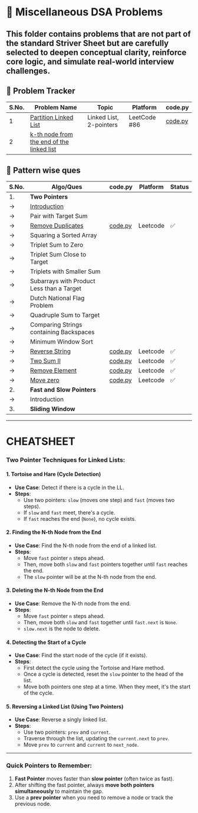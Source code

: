 # 📂 Miscellaneous DSA Problems

This folder contains problems that are **not part of the standard Striver Sheet** but are carefully selected to **deepen conceptual clarity**, **reinforce core logic**, and **simulate real-world interview challenges**.
---

## 📁 Problem Tracker

| S.No. | Problem Name         | Topic        | Platform | code.py                                  |
|-------|----------------------|--------------|----------|------------------------------------------|
| 1     |[Partition Linked List](https://leetcode.com/problems/partition-list/)| Linked List, 2-pointers  | LeetCode #86 | [code.py](https://github.com/RiyaaChauhan/Striver-A2Z/tree/main/Day_31) |
|2|[ k-th node from the end of the linked list]()||||


## 📁 Pattern wise ques
| S.No. | Algo/Ques         |    code.py     | Platform | Status|
|-------|----------------------|--------------|----------|------------------------------|
| 1.| **Two Pointers**|||||
|→|[Introduction](https://github.com/RiyaaChauhan/Striver-A2Z/blob/main/Day_43/_01.Two_pointers_Introduction.md)||||[Intro](https://github.com/RiyaaChauhan/Striver-A2Z/blob/main/Day_43/_01.Two_pointers_Introduction.md)|✅|
|→|Pair with Target Sum ||||
|→|[Remove Duplicates]()|[code.py](https://github.com/RiyaaChauhan/Striver-A2Z/tree/main/Day_43)|Leetcode|✅|
|→|Squaring a Sorted Array||||
|→|Triplet Sum to Zero||||
|→|Triplet Sum Close to Target||||
|→|Triplets with Smaller Sum||||
|→|Subarrays with Product Less than a Target ||||
|→|Dutch National Flag Problem||||
|→|Quadruple Sum to Target||||
|→|Comparing Strings containing Backspaces||||
|→|Minimum Window Sort||||
|→|[Reverse String]()|[code.py](https://github.com/RiyaaChauhan/Striver-A2Z/tree/main/Day_43)|Leetcode|✅|
|→|[Two Sum II]()|[code.py](https://github.com/RiyaaChauhan/Striver-A2Z/tree/main/Day_43)|Leetcode|✅|
|→|[Remove Element](https://leetcode.com/problems/remove-element/)|[code.py](https://github.com/RiyaaChauhan/Striver-A2Z/tree/main/Day_43)|Leetcode|✅|
|→|[Move zero](https://leetcode.com/problems/move-zeroes/)|[code.py]()|Leetcode|✅|
|2.|**Fast and Slow Pointers**||||
|→|Introduction||||
|3.|**Sliding Window**||||
---

# CHEATSHEET
### **Two Pointer Techniques for Linked Lists:**

#### 1. **Tortoise and Hare (Cycle Detection)**
   - **Use Case**: Detect if there is a cycle in the LL.
   - **Steps**:
     - Use two pointers: `slow` (moves one step) and `fast` (moves two steps).
     - If `slow` and `fast` meet, there's a cycle.
     - If `fast` reaches the end (`None`), no cycle exists.

#### 2. **Finding the N-th Node from the End**
   - **Use Case**: Find the N-th node from the end of a linked list.
   - **Steps**:
     - Move `fast` pointer `n` steps ahead.
     - Then, move both `slow` and `fast` pointers together until `fast` reaches the end.
     - The `slow` pointer will be at the N-th node from the end.

#### 3. **Deleting the N-th Node from the End**
   - **Use Case**: Remove the N-th node from the end.
   - **Steps**:
     - Move `fast` pointer `n` steps ahead.
     - Then, move both `slow` and `fast` together until `fast.next` is `None`.
     - `slow.next` is the node to delete.

#### 4. **Detecting the Start of a Cycle**
   - **Use Case**: Find the start node of the cycle (if it exists).
   - **Steps**:
     - First detect the cycle using the Tortoise and Hare method.
     - Once a cycle is detected, reset the `slow` pointer to the head of the list.
     - Move both pointers one step at a time. When they meet, it's the start of the cycle.

#### 5. **Reversing a Linked List (Using Two Pointers)**
   - **Use Case**: Reverse a singly linked list.
   - **Steps**:
     - Use two pointers: `prev` and `current`.
     - Traverse through the list, updating the `current.next` to `prev`.
     - Move `prev` to `current` and `current` to `next_node`.

---

### **Quick Pointers to Remember:**
1. **Fast Pointer** moves faster than **slow pointer** (often twice as fast).
2. After shifting the fast pointer, always **move both pointers simultaneously** to maintain the gap.
3. Use a **prev pointer** when you need to remove a node or track the previous node.